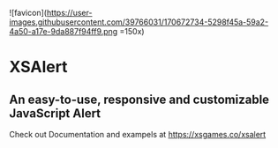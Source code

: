 ![favicon](https://user-images.githubusercontent.com/39766031/170672734-5298f45a-59a2-4a50-a17e-9da887f94ff9.png =150x)
# XSAlert

## An easy-to-use, responsive and customizable JavaScript Alert

Check out Documentation and exampels at https://xsgames.co/xsalert

